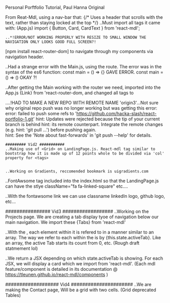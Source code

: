 Personal Porftfolio Tutorial, Paul Hanna Original


From Reat-Mdl, using a nav-bar that: {/* Uses a header that scrolls with the text, rather than staying locked at the top */}
    ..Must import all tags it came with: 
    (App.js)
    import { Button, Card, CardText } from 'react-mdl'; 

    ..*!ERROR/NOT WORKING PROPERLY WITH RESIZE TO SMALL WINDOW THE NAVIGATION ONLY LOOKS GOOD FULL SCREEN?!


[npm install react-router-dom] to navigate through my components via navigation header.


..Had a strange error with the Main.js, using the route. The error was in the syntax of the es6 function:
    const main = () => {} GAVE ERROR.
    const main = () => () OKAY ?!


 ..After getting the Main working with the router we need, imported into the App.js {Link} from 'react-router-dom, and changed all <a> tags to <Link>




 ....!HAD TO MAKE A NEW REPO WITH REMOTE NAME 'origin3'...Not sure why original repo push was no longer working but was getting this error:
    error: failed to push some refs to 'https://github.com/hacka-slash/react-portfolio-1.git'
    hint: Updates were rejected because the tip of your current branch is behind
    hint: its remote counterpart. Integrate the remote changes (e.g.
    hint: 'git pull ...') before pushing again.      
    hint: See the 'Note about fast-forwards' in 'git 
    push --help' for details.



    ######### Vid2 ###########
    ..Making use of <Grid> on LandingPage.js. React-mdl tag similar to bootstrap how it is made up of 12 points whole to be divided via 'col' property for <tags>


    ..Working on Gradients, reccomended bookmark is uigradients.com


..FontAwsome tag included into the index.html so that the LandingPage.js can have the stlye className="fa fa-linked-square" etc....
    <link href="https://stackpath.bootstrapcdn.com/font-awesome/4.7.0/css/font-awesome.min.css" />

 ..With the fontawsome link we can use classname linkedIn logo, github logo, etc...


 ################ Vid3 ##################
  ..Working on the Projects page. We are creating a tab display tyoe of navigation below our main navigation. We import these {Tabs} from 'react-mdl'

  ..With the <Tabs>, each element within it is refered to in a manner similar to an array. The way we refer to each <Tab> within the <Tabs> is by {this.state.activeTab}. Like an array, the active Tab starts its count from 0, etc. (Rough draft statmement lol)

  ..We return a JSX depending on which state.activeTab is showing. For each JSX, we will display a card which we import from 'react-mdl'. (Each mdl feature/component is detailed in its documentation @ https://tleunen.github.io/react-mdl/components )


  ################### Vid4 ######################
  ..We are making the Contact page, Will be a grid with two cells. (Grid deprecated Tables)